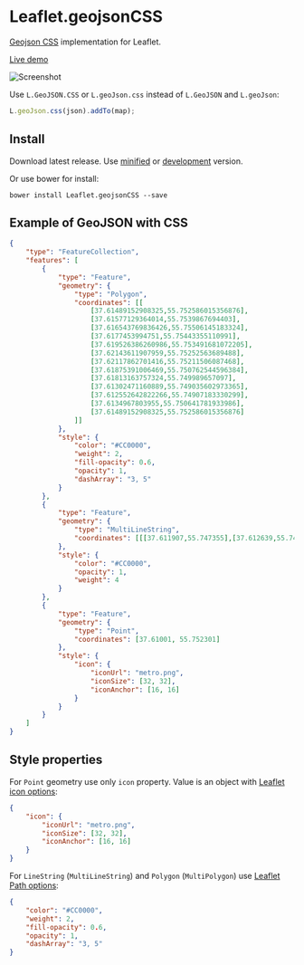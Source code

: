 Leaflet.geojsonCSS
==================

[Geojson CSS](http://wiki.openstreetmap.org/wiki/Geojson_CSS) implementation for Leaflet.

[Live demo](http://albburtsev.github.io/Leaflet.geojsonCSS/src/demo/demo.html)

![Screenshot](https://rawgithub.com/albburtsev/Leaflet.geojsonCSS/master/demo/screenshot.png)

Use ```L.GeoJSON.CSS``` or ```L.geoJson.css``` instead of ```L.GeoJSON``` and ```L.geoJson```:

```js
L.geoJson.css(json).addTo(map);
```

## Install

Download latest release. Use [minified](https://raw.githubusercontent.com/albburtsev/Leaflet.geojsonCSS/master/leaflet.geojsoncss.min.js) or [development](https://raw.githubusercontent.com/albburtsev/Leaflet.geojsonCSS/master/leaflet.geojsoncss.js) version.

Or use bower for install:

```
bower install Leaflet.geojsonCSS --save
```

## Example of GeoJSON with CSS

```json
{
	"type": "FeatureCollection",
	"features": [
		{
			"type": "Feature",
			"geometry": {
				"type": "Polygon",
				"coordinates": [[
					[37.61489152908325,55.752586015356876],
					[37.61577129364014,55.7539867694403],
					[37.616543769836426,55.75506145183324],
					[37.6177453994751,55.75443355110991],
					[37.619526386260986,55.753491681072205],
					[37.62143611907959,55.75252563689488],
					[37.62117862701416,55.75211506087468],
					[37.61875391006469,55.750762544596384],
					[37.61813163757324,55.749989657097],
					[37.61302471160889,55.749035602973365],
					[37.612552642822266,55.74907183330299],
					[37.6134967803955,55.750641781933986],
					[37.61489152908325,55.752586015356876]
				]]
			},
			"style": {
				"color": "#CC0000",
				"weight": 2,
				"fill-opacity": 0.6,
				"opacity": 1,
				"dashArray": "3, 5"
			}
		},
		{
			"type": "Feature",
			"geometry": {
				"type": "MultiLineString",
				"coordinates": [[[37.611907,55.747355],[37.612639,55.747611],[37.613671,55.747839],[37.614446,55.748040],[37.616002,55.748446],[37.616364,55.748537],[37.616573,55.748585],[37.616779,55.748627],[37.617038,55.748677],[37.618375,55.748887],[37.620201,55.749173],[37.620494,55.749215],[37.620723,55.749246],[37.621209,55.749296],[37.622037,55.749388],[37.622402,55.749421],[37.622745,55.749461],[37.622990,55.749484],[37.623206,55.749507],[37.623680,55.749562],[37.624266,55.749640]],[[37.624245,55.749770],[37.623771,55.749678],[37.623476,55.749623],[37.623147,55.749577],[37.621484,55.749414],[37.620021,55.749222],[37.618740,55.749021],[37.617359,55.748819],[37.616927,55.748750],[37.616755,55.748721],[37.616592,55.748691],[37.616413,55.748652],[37.616225,55.748608],[37.614894,55.748251],[37.614139,55.748055],[37.613795,55.747971],[37.613487,55.747906],[37.612526,55.747741],[37.612248,55.747656],[37.611791,55.747497]]]
			},
			"style": {
				"color": "#CC0000",
				"opacity": 1,
				"weight": 4
			}
		},
		{
			"type": "Feature",
			"geometry": {
				"type": "Point",
				"coordinates": [37.61001, 55.752301]
			},
			"style": {
				"icon": {
					"iconUrl": "metro.png",
					"iconSize": [32, 32],
					"iconAnchor": [16, 16]
				}
			}
		}
	]
}
```

## Style properties

For ```Point``` geometry use only ```icon``` property. Value is an object with [Leaflet icon options](http://leafletjs.com/reference.html#icon-iconurl):

```json
{
	"icon": {
		"iconUrl": "metro.png",
		"iconSize": [32, 32],
		"iconAnchor": [16, 16]
	}
}
```

For ```LineString``` (```MultiLineString```) and ```Polygon``` (```MultiPolygon```) use [Leaflet Path options](http://leafletjs.com/reference.html#path-options):

```json
{
	"color": "#CC0000",
	"weight": 2,
	"fill-opacity": 0.6,
	"opacity": 1,
	"dashArray": "3, 5"
}
```
